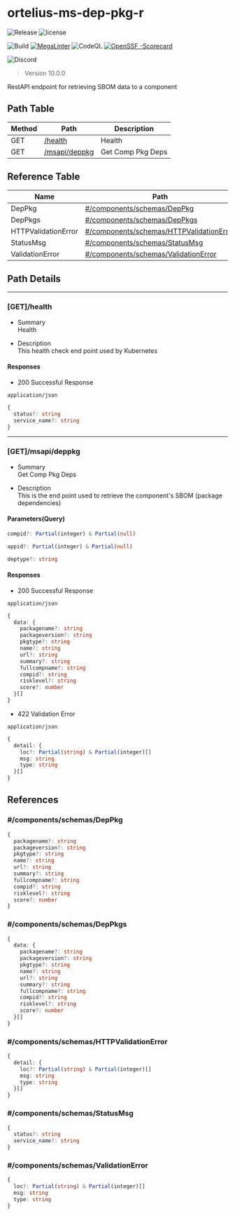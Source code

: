 # ortelius-ms-dep-pkg-r

![Release](https://img.shields.io/github/v/release/ortelius/ms-dep-pkg-r?sort=semver)
![license](https://img.shields.io/github/license/ortelius/.github)

![Build](https://img.shields.io/github/actions/workflow/status/ortelius/ms-dep-pkg-r/build-push-chart.yml)
[![MegaLinter](https://github.com/ortelius/ms-dep-pkg-r/workflows/MegaLinter/badge.svg?branch=main)](https://github.com/ortelius/ms-dep-pkg-r/actions?query=workflow%3AMegaLinter+branch%3Amain)
![CodeQL](https://github.com/ortelius/ms-dep-pkg-r/workflows/CodeQL/badge.svg)
[![OpenSSF
-Scorecard](https://api.securityscorecards.dev/projects/github.com/ortelius/ms-dep-pkg-r/badge)](https://api.securityscorecards.dev/projects/github.com/ortelius/ms-dep-pkg-r)



![Discord](https://img.shields.io/discord/722468819091849316)

> Version 10.0.0

RestAPI endpoint for retrieving SBOM data to a component

## Path Table

| Method | Path | Description |
| --- | --- | --- |
| GET | [/health](#gethealth) | Health |
| GET | [/msapi/deppkg](#getmsapideppkg) | Get Comp Pkg Deps |

## Reference Table

| Name | Path | Description |
| --- | --- | --- |
| DepPkg | [#/components/schemas/DepPkg](#componentsschemasdeppkg) |  |
| DepPkgs | [#/components/schemas/DepPkgs](#componentsschemasdeppkgs) |  |
| HTTPValidationError | [#/components/schemas/HTTPValidationError](#componentsschemashttpvalidationerror) |  |
| StatusMsg | [#/components/schemas/StatusMsg](#componentsschemasstatusmsg) |  |
| ValidationError | [#/components/schemas/ValidationError](#componentsschemasvalidationerror) |  |

## Path Details

***

### [GET]/health

- Summary  
Health

- Description  
This health check end point used by Kubernetes

#### Responses

- 200 Successful Response

`application/json`

```ts
{
  status?: string
  service_name?: string
}
```

***

### [GET]/msapi/deppkg

- Summary  
Get Comp Pkg Deps

- Description  
This is the end point used to retrieve the component's SBOM (package dependencies)

#### Parameters(Query)

```ts
compid?: Partial(integer) & Partial(null)
```

```ts
appid?: Partial(integer) & Partial(null)
```

```ts
deptype?: string
```

#### Responses

- 200 Successful Response

`application/json`

```ts
{
  data: {
    packagename?: string
    packageversion?: string
    pkgtype?: string
    name?: string
    url?: string
    summary?: string
    fullcompname?: string
    compid?: string
    risklevel?: string
    score?: number
  }[]
}
```

- 422 Validation Error

`application/json`

```ts
{
  detail: {
    loc?: Partial(string) & Partial(integer)[]
    msg: string
    type: string
  }[]
}
```

## References

### #/components/schemas/DepPkg

```ts
{
  packagename?: string
  packageversion?: string
  pkgtype?: string
  name?: string
  url?: string
  summary?: string
  fullcompname?: string
  compid?: string
  risklevel?: string
  score?: number
}
```

### #/components/schemas/DepPkgs

```ts
{
  data: {
    packagename?: string
    packageversion?: string
    pkgtype?: string
    name?: string
    url?: string
    summary?: string
    fullcompname?: string
    compid?: string
    risklevel?: string
    score?: number
  }[]
}
```

### #/components/schemas/HTTPValidationError

```ts
{
  detail: {
    loc?: Partial(string) & Partial(integer)[]
    msg: string
    type: string
  }[]
}
```

### #/components/schemas/StatusMsg

```ts
{
  status?: string
  service_name?: string
}
```

### #/components/schemas/ValidationError

```ts
{
  loc?: Partial(string) & Partial(integer)[]
  msg: string
  type: string
}
```
